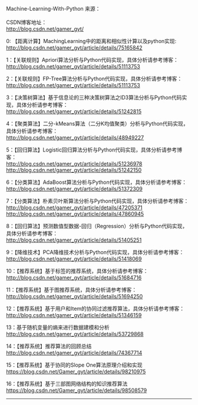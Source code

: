 Machine-Learning-With-Python
来源：
<br/><br/>CSDN博客地址：<br/>
http://blog.csdn.net/gamer_gyt/<br/>

0: 【距离计算】MachingLearning中的距离和相似性计算以及python实现:<br/>
http://blog.csdn.net/gamer_gyt/article/details/75165842 <br/>

1：【关联规则】Apriori算法分析与Python代码实现，具体分析请参考博客：<br/>
http://blog.csdn.net/gamer_gyt/article/details/51113753 <br/>

2：【关联规则】FP-Tree算法分析与Python代码实现，具体分析请参考博客：<br/>
http://blog.csdn.net/gamer_gyt/article/details/51113753 <br/>

3：【决策树算法】基于信息论的三种决策树算法之ID3算法分析与Python代码实现，具体分析请参考博客：<br/>
http://blog.csdn.net/gamer_gyt/article/details/51242815<br/>

4：【聚类算法】二分-kMeans算法（二分K均值聚类）分析与Python代码实现，具体分析请参考博客：<br/>
http://blog.csdn.net/gamer_gyt/article/details/48949227<br/>

5：【回归算法】Logistic回归算法分析与Python代码实现，具体分析请参考博客：<br/>
http://blog.csdn.net/gamer_gyt/article/details/51236978<br/>
http://blog.csdn.net/gamer_gyt/article/details/51242150<br/>

6：【分类算法】AdaBoost算法分析与Python代码实现，具体分析请参考博客：<br/>
http://blog.csdn.net/gamer_gyt/article/details/51372309<br/>

7：【分类算法】朴素贝叶斯算法分析与Python代码实现，具体分析请参考博客：<br/>
http://blog.csdn.net/gamer_gyt/article/details/47205371<br/>
http://blog.csdn.net/gamer_gyt/article/details/47860945<br/>

8：【回归算法】预测数值型数据-回归（Regression）分析与Python代码实现，具体分析请参考博客：<br/>
http://blog.csdn.net/gamer_gyt/article/details/51405251<br/>

9：【降维技术】PCA降维技术分析与Python代码实现，具体分析请参考博客：<br/>
http://blog.csdn.net/gamer_gyt/article/details/51418069<br/>

10：【推荐系统】基于标签的推荐系统，具体分析请参考博客：<br/>
http://blog.csdn.net/gamer_gyt/article/details/51684716<br/>

11：【推荐系统】基于图推荐系统，具体分析请参考博客：<br/>
http://blog.csdn.net/gamer_gyt/article/details/51694250<br/>

12：【推荐系统】基于用户和Item的协同过滤推荐算法，具体分析请参考博客：<br/>
http://blog.csdn.net/gamer_gyt/article/details/51346159<br/>

13：基于随机变量的熵来进行数据建模和分析<br/>
http://blog.csdn.net/gamer_gyt/article/details/53729868<br/>

14：【推荐系统】推荐算法的回顾总结<br/>
http://blog.csdn.net/gamer_gyt/article/details/74367714<br/>

15：【推荐系统】基于协同的Slope One算法原理介绍和实现<br/>
https://blog.csdn.net/Gamer_gyt/article/details/98210975

16：【推荐系统】基于三部图网络结构的知识推荐算法<br/>
https://blog.csdn.net/Gamer_gyt/article/details/98508579

--------------------------


